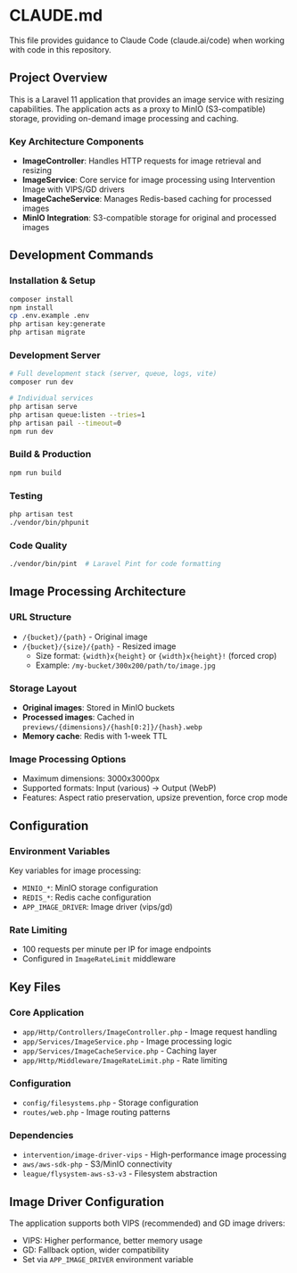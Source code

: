 # CLAUDE.md

This file provides guidance to Claude Code (claude.ai/code) when working with code in this repository.

## Project Overview

This is a Laravel 11 application that provides an image service with resizing capabilities. The application acts as a proxy to MinIO (S3-compatible) storage, providing on-demand image processing and caching.

### Key Architecture Components

- **ImageController**: Handles HTTP requests for image retrieval and resizing
- **ImageService**: Core service for image processing using Intervention Image with VIPS/GD drivers
- **ImageCacheService**: Manages Redis-based caching for processed images
- **MinIO Integration**: S3-compatible storage for original and processed images

## Development Commands

### Installation & Setup
```bash
composer install
npm install
cp .env.example .env
php artisan key:generate
php artisan migrate
```

### Development Server
```bash
# Full development stack (server, queue, logs, vite)
composer run dev

# Individual services
php artisan serve
php artisan queue:listen --tries=1
php artisan pail --timeout=0
npm run dev
```

### Build & Production
```bash
npm run build
```

### Testing
```bash
php artisan test
./vendor/bin/phpunit
```

### Code Quality
```bash
./vendor/bin/pint  # Laravel Pint for code formatting
```

## Image Processing Architecture

### URL Structure
- `/{bucket}/{path}` - Original image
- `/{bucket}/{size}/{path}` - Resized image
  - Size format: `{width}x{height}` or `{width}x{height}!` (forced crop)
  - Example: `/my-bucket/300x200/path/to/image.jpg`

### Storage Layout
- **Original images**: Stored in MinIO buckets
- **Processed images**: Cached in `previews/{dimensions}/{hash[0:2]}/{hash}.webp`
- **Memory cache**: Redis with 1-week TTL

### Image Processing Options
- Maximum dimensions: 3000x3000px
- Supported formats: Input (various) → Output (WebP)
- Features: Aspect ratio preservation, upsize prevention, force crop mode

## Configuration

### Environment Variables
Key variables for image processing:
- `MINIO_*`: MinIO storage configuration
- `REDIS_*`: Redis cache configuration
- `APP_IMAGE_DRIVER`: Image driver (vips/gd)

### Rate Limiting
- 100 requests per minute per IP for image endpoints
- Configured in `ImageRateLimit` middleware

## Key Files

### Core Application
- `app/Http/Controllers/ImageController.php` - Image request handling
- `app/Services/ImageService.php` - Image processing logic
- `app/Services/ImageCacheService.php` - Caching layer
- `app/Http/Middleware/ImageRateLimit.php` - Rate limiting

### Configuration
- `config/filesystems.php` - Storage configuration
- `routes/web.php` - Image routing patterns

### Dependencies
- `intervention/image-driver-vips` - High-performance image processing
- `aws/aws-sdk-php` - S3/MinIO connectivity
- `league/flysystem-aws-s3-v3` - Filesystem abstraction

## Image Driver Configuration

The application supports both VIPS (recommended) and GD image drivers:
- VIPS: Higher performance, better memory usage
- GD: Fallback option, wider compatibility
- Set via `APP_IMAGE_DRIVER` environment variable
